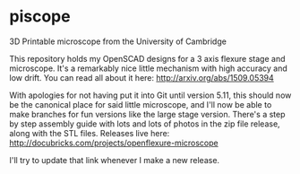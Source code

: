 # piscope
3D Printable microscope from the University of Cambridge

This repository holds my OpenSCAD designs for a 3 axis flexure stage and microscope.  It's a 
remarkably nice little mechanism with high accuracy and low drift.  You can read all about it
here: http://arxiv.org/abs/1509.05394

With apologies for not having put it into Git until version 5.11, this should now be the 
canonical place for said little microscope, and I'll now be able to make branches for fun
versions like the large stage version.  There's a step by step assembly guide with lots and 
lots of photos in the zip file release, along with the STL files.  Releases live here:
http://docubricks.com/projects/openflexure-microscope

I'll try to update that link whenever I make a new release.

